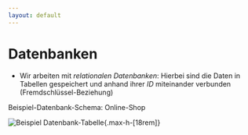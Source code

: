 ```yaml
---
layout: default
---
```


<Footer
    text="☕️ Java-Web-Technologien"
/>

# Datenbanken <SubHeading text="Grundlagen"/>

<div class="grid grid-cols-12">
<div class="col-span-12">

- Wir arbeiten mit _relationalen Datenbanken_: Hierbei sind die Daten in Tabellen gespeichert und anhand ihrer _ID_ miteinander verbunden (Fremdschlüssel-Beziehung)

</div>
<div class="col-span-12">

<Figcaption>Beispiel-Datenbank-Schema: Online-Shop</Figcaption>

![Beispiel Datenbank-Tabelle](/images/coursedb-schema-overview.png){.max-h-[18rem]}

</div>
</div>

<PageNumber/>

